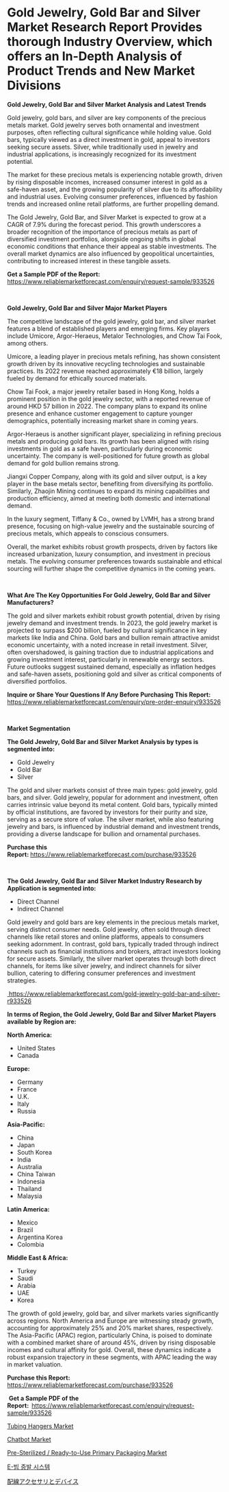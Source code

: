 <p><h1>Gold Jewelry, Gold Bar and Silver Market Research Report Provides thorough Industry Overview, which offers an In-Depth Analysis of Product Trends and New Market Divisions</h1></p><p><strong>Gold Jewelry, Gold Bar and Silver Market Analysis and Latest Trends</strong></p>
<p><p>Gold jewelry, gold bars, and silver are key components of the precious metals market. Gold jewelry serves both ornamental and investment purposes, often reflecting cultural significance while holding value. Gold bars, typically viewed as a direct investment in gold, appeal to investors seeking secure assets. Silver, while traditionally used in jewelry and industrial applications, is increasingly recognized for its investment potential.</p><p>The market for these precious metals is experiencing notable growth, driven by rising disposable incomes, increased consumer interest in gold as a safe-haven asset, and the growing popularity of silver due to its affordability and industrial uses. Evolving consumer preferences, influenced by fashion trends and increased online retail platforms, are further propelling demand.</p><p>The Gold Jewelry, Gold Bar, and Silver Market is expected to grow at a CAGR of 7.9% during the forecast period. This growth underscores a broader recognition of the importance of precious metals as part of diversified investment portfolios, alongside ongoing shifts in global economic conditions that enhance their appeal as stable investments. The overall market dynamics are also influenced by geopolitical uncertainties, contributing to increased interest in these tangible assets.</p></p>
<p><strong>Get a Sample PDF of the Report:&nbsp;</strong> <a href="https://www.reliablemarketforecast.com/enquiry/request-sample/933526">https://www.reliablemarketforecast.com/enquiry/request-sample/933526</a></p>
<p>&nbsp;</p>
<p><strong>Gold Jewelry, Gold Bar and Silver Major Market Players</strong></p>
<p><p>The competitive landscape of the gold jewelry, gold bar, and silver market features a blend of established players and emerging firms. Key players include Umicore, Argor-Heraeus, Metalor Technologies, and Chow Tai Fook, among others.</p><p>Umicore, a leading player in precious metals refining, has shown consistent growth driven by its innovative recycling technologies and sustainable practices. Its 2022 revenue reached approximately €18 billion, largely fueled by demand for ethically sourced materials.</p><p>Chow Tai Fook, a major jewelry retailer based in Hong Kong, holds a prominent position in the gold jewelry sector, with a reported revenue of around HKD 57 billion in 2022. The company plans to expand its online presence and enhance customer engagement to capture younger demographics, potentially increasing market share in coming years.</p><p>Argor-Heraeus is another significant player, specializing in refining precious metals and producing gold bars. Its growth has been aligned with rising investments in gold as a safe haven, particularly during economic uncertainty. The company is well-positioned for future growth as global demand for gold bullion remains strong.</p><p>Jiangxi Copper Company, along with its gold and silver output, is a key player in the base metals sector, benefiting from diversifying its portfolio. Similarly, Zhaojin Mining continues to expand its mining capabilities and production efficiency, aimed at meeting both domestic and international demand.</p><p>In the luxury segment, Tiffany & Co., owned by LVMH, has a strong brand presence, focusing on high-value jewelry and the sustainable sourcing of precious metals, which appeals to conscious consumers.</p><p>Overall, the market exhibits robust growth prospects, driven by factors like increased urbanization, luxury consumption, and investment in precious metals. The evolving consumer preferences towards sustainable and ethical sourcing will further shape the competitive dynamics in the coming years.</p></p>
<p>&nbsp;</p>
<p><strong>What Are The Key Opportunities For Gold Jewelry, Gold Bar and Silver Manufacturers?</strong></p>
<p><p>The gold and silver markets exhibit robust growth potential, driven by rising jewelry demand and investment trends. In 2023, the gold jewelry market is projected to surpass $200 billion, fueled by cultural significance in key markets like India and China. Gold bars and bullion remain attractive amidst economic uncertainty, with a noted increase in retail investment. Silver, often overshadowed, is gaining traction due to industrial applications and growing investment interest, particularly in renewable energy sectors. Future outlooks suggest sustained demand, especially as inflation hedges and safe-haven assets, positioning gold and silver as critical components of diversified portfolios.</p></p>
<p><strong>Inquire or Share Your Questions If Any Before Purchasing This Report:</strong> <a href="https://www.reliablemarketforecast.com/enquiry/pre-order-enquiry/933526">https://www.reliablemarketforecast.com/enquiry/pre-order-enquiry/933526</a></p>
<p>&nbsp;</p>
<p><strong>Market Segmentation</strong></p>
<p><strong>The Gold Jewelry, Gold Bar and Silver Market Analysis by types is segmented into:</strong></p>
<p><ul><li>Gold Jewelry</li><li>Gold Bar</li><li>Silver</li></ul></p>
<p><p>The gold and silver markets consist of three main types: gold jewelry, gold bars, and silver. Gold jewelry, popular for adornment and investment, often carries intrinsic value beyond its metal content. Gold bars, typically minted by official institutions, are favored by investors for their purity and size, serving as a secure store of value. The silver market, while also featuring jewelry and bars, is influenced by industrial demand and investment trends, providing a diverse landscape for bullion and ornamental purchases.</p></p>
<p><strong>Purchase this Report:&nbsp;</strong><a href="https://www.reliablemarketforecast.com/purchase/933526">https://www.reliablemarketforecast.com/purchase/933526</a></p>
<p>&nbsp;</p>
<p><strong>The Gold Jewelry, Gold Bar and Silver Market Industry Research by Application is segmented into:</strong></p>
<p><ul><li>Direct Channel</li><li>Indirect Channel</li></ul></p>
<p><p>Gold jewelry and gold bars are key elements in the precious metals market, serving distinct consumer needs. Gold jewelry, often sold through direct channels like retail stores and online platforms, appeals to consumers seeking adornment. In contrast, gold bars, typically traded through indirect channels such as financial institutions and brokers, attract investors looking for secure assets. Similarly, the silver market operates through both direct channels, for items like silver jewelry, and indirect channels for silver bullion, catering to differing consumer preferences and investment strategies.</p></p>
<p><a href="https://www.reliablemarketforecast.com/gold-jewelry-gold-bar-and-silver-r933526">&nbsp;https://www.reliablemarketforecast.com/gold-jewelry-gold-bar-and-silver-r933526</a></p>
<p><strong>In terms of Region, the Gold Jewelry, Gold Bar and Silver Market Players available by Region are:</strong></p>
<p>
    <p> <strong> North America: </strong>
        <ul>
            <li>United States</li>
            <li>Canada</li>
        </ul>
        </p> 
    <p> <strong> Europe: </strong>
        <ul>
            <li>Germany</li>
            <li>France</li>
            <li>U.K.</li>
            <li>Italy</li>
            <li>Russia</li>
        </ul>
        </p> 
    <p> <strong> Asia-Pacific: </strong>
        <ul>
            <li>China</li>
            <li>Japan</li>
            <li>South Korea</li>
            <li>India</li>
            <li>Australia</li>
            <li>China Taiwan</li>
            <li>Indonesia</li>
            <li>Thailand</li>
            <li>Malaysia</li>
        </ul>
        </p> 
    <p> <strong> Latin America: </strong>
        <ul>
            <li>Mexico</li>
            <li>Brazil</li>
            <li>Argentina Korea</li>
            <li>Colombia</li>
        </ul>
        </p> 
    <p> <strong> Middle East & Africa: </strong>
        <ul>
            <li>Turkey</li>
            <li>Saudi</li>
            <li>Arabia</li>
            <li>UAE</li>
            <li>Korea</li>
        </ul>
    </p>
    </p>
<p><p>The growth of gold jewelry, gold bar, and silver markets varies significantly across regions. North America and Europe are witnessing steady growth, accounting for approximately 25% and 20% market shares, respectively. The Asia-Pacific (APAC) region, particularly China, is poised to dominate with a combined market share of around 45%, driven by rising disposable incomes and cultural affinity for gold. Overall, these dynamics indicate a robust expansion trajectory in these segments, with APAC leading the way in market valuation.</p></p>
<p><strong>Purchase this Report: </strong><a href="https://www.reliablemarketforecast.com/purchase/933526">https://www.reliablemarketforecast.com/purchase/933526</a></p>
<p>&nbsp;<strong>Get a Sample PDF of the Report:&nbsp;&nbsp;</strong><a href="https://www.reliablemarketforecast.com/enquiry/request-sample/933526">https://www.reliablemarketforecast.com/enquiry/request-sample/933526</a></p>
<p><strong></strong></p>
<p><p><a href="https://www.linkedin.com/pulse/tubing-hangers-market-global-regional-analysis-focus-end-user-x7hkf?trackingId=9jjt8mF2SWGfOSO1hjEAvQ%3D%3D">Tubing Hangers Market</a></p><p><a href="https://medium.com/@tammyjones1939/this-report-aims-to-provide-a-comprehensive-presentation-of-the-global-market-for-chatbot-with-and-0a541afc66f4">Chatbot Market</a></p><p><a href="https://github.com/PeterParrish5/Market-Research-Report-List-6/blob/main/pre-sterilized-ready-to-use-primary-packaging-market.md">Pre-Sterilized / Ready-to-Use Primary Packaging Market</a></p><p><a href="https://medium.com/@ejuynpri79/e-beam-evaporation-system-market-%EC%9D%98-%EA%B8%80%EB%A1%9C%EB%B2%8C-%EC%8B%9C%EC%9E%A5-%EA%B0%9C%EC%9A%94%EB%8A%94-%EC%A0%84-%EC%84%B8%EA%B3%84-%EB%B0%8F-%EC%A3%BC%EC%9A%94-%EC%8B%9C%EC%9E%A5%EC%9D%98-%EC%82%B0%EC%97%85%EC%97%90-%EC%98%81%ED%96%A5%EC%9D%84-%EB%AF%B8%EC%B9%98%EB%8A%94-%EC%A3%BC%EC%9A%94-%ED%8A%B8%EB%A0%8C%EB%93%9C%EC%97%90-%EB%8C%80%ED%95%9C-%EB%8F%85%ED%8A%B9%ED%95%9C-%EA%B4%80%EC%A0%90%EC%9D%84-%EC%A0%9C%EA%B3%B5%ED%95%A9%EB%8B%88%EB%8B%A4-3052f6234ed9">E-빔 증발 시스템</a></p><p><a href="https://medium.com/@giannicrona2023/wiring-accessories-and-devices-market-%E3%81%AE%E3%82%B0%E3%83%AD%E3%83%BC%E3%83%90%E3%83%AB%E5%B8%82%E5%A0%B4%E6%A6%82%E8%A6%81%E3%81%AF-%E4%B8%96%E7%95%8C%E3%81%8A%E3%82%88%E3%81%B3%E4%B8%BB%E8%A6%81%E5%B8%82%E5%A0%B4%E3%81%AB%E3%81%8A%E3%81%91%E3%82%8B%E6%A5%AD%E7%95%8C%E3%81%AB%E5%BD%B1%E9%9F%BF%E3%82%92%E4%B8%8E%E3%81%88%E3%82%8B%E4%B8%BB%E8%A6%81%E3%81%AA%E3%83%88%E3%83%AC%E3%83%B3%E3%83%89%E3%81%AB%E3%81%A4%E3%81%84%E3%81%A6-%E7%8B%AC%E8%87%AA%E3%81%AE%E8%A6%96%E7%82%B9%E3%82%92%E6%8F%90%E4%BE%9B%E3%81%97%E3%81%BE%E3%81%99-3e720f59c225?postPublishedType=initial">配線アクセサリとデバイス</a></p></p>